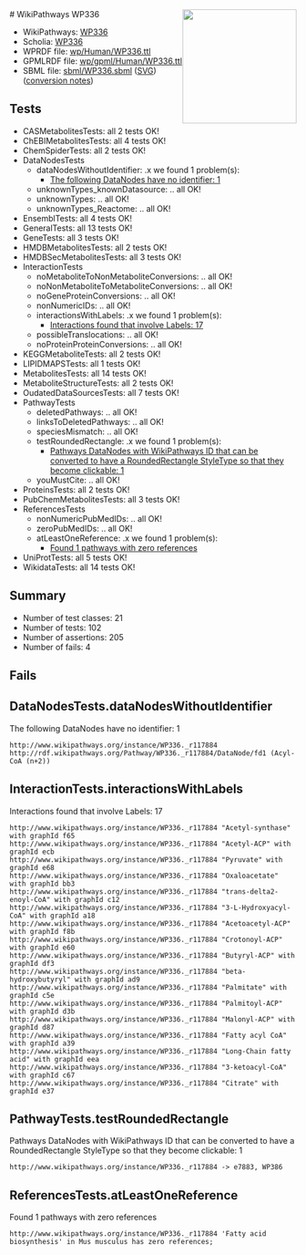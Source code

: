 <img style="float: right; width: 200px" src="../logo.png" />
# WikiPathways WP336

* WikiPathways: [WP336](https://identifiers.org/wikipathways:WP336)
* Scholia: [WP336](https://scholia.toolforge.org/wikipathways/WP336)
* WPRDF file: [wp/Human/WP336.ttl](../wp/Human/WP336.ttl)
* GPMLRDF file: [wp/gpml/Human/WP336.ttl](../wp/gpml/Human/WP336.ttl)
* SBML file: [sbml/WP336.sbml](../sbml/WP336.sbml) ([SVG](../sbml/WP336.svg)) ([conversion notes](../sbml/WP336.txt))

## Tests
* CASMetabolitesTests: all 2 tests OK!
* ChEBIMetabolitesTests: all 4 tests OK!
* ChemSpiderTests: all 2 tests OK!
* DataNodesTests
    * dataNodesWithoutIdentifier: .x we found 1 problem(s):
        * [The following DataNodes have no identifier: 1](#d2d32fa0)
    * unknownTypes_knownDatasource: .. all OK!
    * unknownTypes: .. all OK!
    * unknownTypes_Reactome: .. all OK!
* EnsemblTests: all 4 tests OK!
* GeneralTests: all 13 tests OK!
* GeneTests: all 3 tests OK!
* HMDBMetabolitesTests: all 2 tests OK!
* HMDBSecMetabolitesTests: all 3 tests OK!
* InteractionTests
    * noMetaboliteToNonMetaboliteConversions: .. all OK!
    * noNonMetaboliteToMetaboliteConversions: .. all OK!
    * noGeneProteinConversions: .. all OK!
    * nonNumericIDs: .. all OK!
    * interactionsWithLabels: .x we found 1 problem(s):
        * [Interactions found that involve Labels: 17](#fe97a8bf)
    * possibleTranslocations: .. all OK!
    * noProteinProteinConversions: .. all OK!
* KEGGMetaboliteTests: all 2 tests OK!
* LIPIDMAPSTests: all 1 tests OK!
* MetabolitesTests: all 14 tests OK!
* MetaboliteStructureTests: all 2 tests OK!
* OudatedDataSourcesTests: all 7 tests OK!
* PathwayTests
    * deletedPathways: .. all OK!
    * linksToDeletedPathways: .. all OK!
    * speciesMismatch: .. all OK!
    * testRoundedRectangle: .x we found 1 problem(s):
        * [Pathways DataNodes with WikiPathways ID that can be converted to have a RoundedRectangle StyleType so that they become clickable: 1](#9fbad3cb)
    * youMustCite: .. all OK!
* ProteinsTests: all 2 tests OK!
* PubChemMetabolitesTests: all 3 tests OK!
* ReferencesTests
    * nonNumericPubMedIDs: .. all OK!
    * zeroPubMedIDs: .. all OK!
    * atLeastOneReference: .x we found 1 problem(s):
        * [Found 1 pathways with zero references](#35eb778e)
* UniProtTests: all 5 tests OK!
* WikidataTests: all 14 tests OK!


## Summary

* Number of test classes: 21
* Number of tests: 102
* Number of assertions: 205
* Number of fails: 4

## Fails

<a name="d2d32fa0" />

## DataNodesTests.dataNodesWithoutIdentifier

The following DataNodes have no identifier: 1
```
http://www.wikipathways.org/instance/WP336._r117884 http://rdf.wikipathways.org/Pathway/WP336._r117884/DataNode/fd1 (Acyl-CoA (n+2))
```

<a name="fe97a8bf" />

## InteractionTests.interactionsWithLabels

Interactions found that involve Labels: 17
```
http://www.wikipathways.org/instance/WP336._r117884 "Acetyl-synthase" with graphId f65
http://www.wikipathways.org/instance/WP336._r117884 "Acetyl-ACP" with graphId ecb
http://www.wikipathways.org/instance/WP336._r117884 "Pyruvate" with graphId e68
http://www.wikipathways.org/instance/WP336._r117884 "Oxaloacetate" with graphId bb3
http://www.wikipathways.org/instance/WP336._r117884 "trans-delta2-enoyl-CoA" with graphId c12
http://www.wikipathways.org/instance/WP336._r117884 "3-L-Hydroxyacyl-CoA" with graphId a18
http://www.wikipathways.org/instance/WP336._r117884 "Acetoacetyl-ACP" with graphId f8b
http://www.wikipathways.org/instance/WP336._r117884 "Crotonoyl-ACP" with graphId e60
http://www.wikipathways.org/instance/WP336._r117884 "Butyryl-ACP" with graphId df3
http://www.wikipathways.org/instance/WP336._r117884 "beta-hydroxybutyryl" with graphId ad9
http://www.wikipathways.org/instance/WP336._r117884 "Palmitate" with graphId c5e
http://www.wikipathways.org/instance/WP336._r117884 "Palmitoyl-ACP" with graphId d3b
http://www.wikipathways.org/instance/WP336._r117884 "Malonyl-ACP" with graphId d87
http://www.wikipathways.org/instance/WP336._r117884 "Fatty acyl CoA" with graphId a39
http://www.wikipathways.org/instance/WP336._r117884 "Long-Chain fatty acid" with graphId eea
http://www.wikipathways.org/instance/WP336._r117884 "3-ketoacyl-CoA" with graphId c67
http://www.wikipathways.org/instance/WP336._r117884 "Citrate" with graphId e37
```

<a name="9fbad3cb" />

## PathwayTests.testRoundedRectangle

Pathways DataNodes with WikiPathways ID that can be converted to have a RoundedRectangle StyleType so that they become clickable: 1
```
http://www.wikipathways.org/instance/WP336._r117884 -> e7883, WP386
 ```

<a name="35eb778e" />

## ReferencesTests.atLeastOneReference

Found 1 pathways with zero references
```
http://www.wikipathways.org/instance/WP336._r117884 'Fatty acid biosynthesis' in Mus musculus has zero references; 
```

